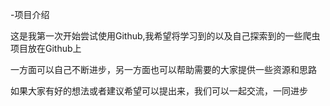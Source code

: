 -项目介绍

这是我第一次开始尝试使用Github,我希望将学习到的以及自己探索到的一些爬虫项目放在Github上

一方面可以自己不断进步，另一方面也可以帮助需要的大家提供一些资源和思路

如果大家有好的想法或者建议希望可以提出来，我们可以一起交流，一同进步
